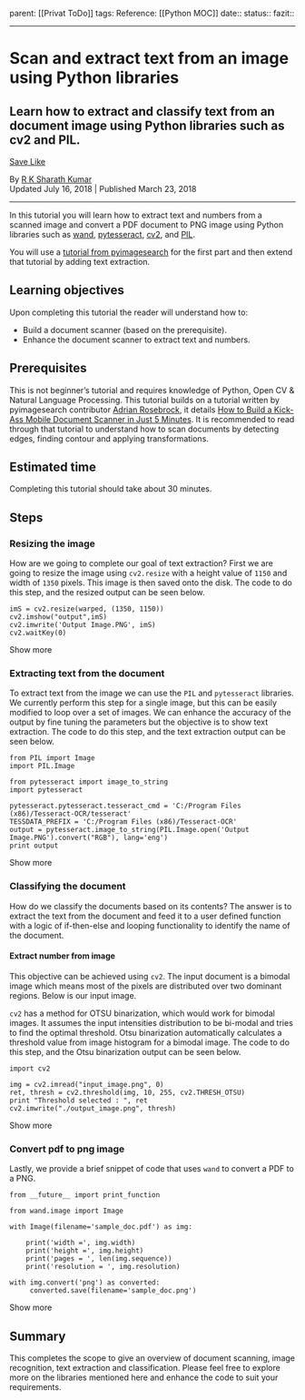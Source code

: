 
parent: [[Privat ToDo]]
tags:
Reference: [[Python MOC]]
date::
status::
fazit::

---


# Scan and extract text from an image using Python libraries

## Learn how to extract and classify text from an document image using Python libraries such as cv2 and PIL.

[ Save](https://developer.ibm.com/sso/login?d=https%3A%2F%2Fdeveloper.ibm.com%2Ftutorials%2Fdocument-scanner%2F&lang=us_EN)[ Like](https://developer.ibm.com/sso/login?d=https%3A%2F%2Fdeveloper.ibm.com%2Ftutorials%2Fdocument-scanner%2F&lang=us_EN)

By [R K Sharath Kumar](https://developer.ibm.com/profiles/sharrkum)  
Updated July 16, 2018 | Published March 23, 2018

* * *

In this tutorial you will learn how to extract text and numbers from a scanned image and convert a PDF document to PNG image using Python libraries such as [wand](https://pypi.org/project/Wand/), [pytesseract](https://pypi.org/project/pytesseract/), [cv2](https://pypi.org/project/opencv-python/), and [PIL](https://pypi.org/project/PIL/).

You will use a [tutorial from pyimagesearch](https://www.pyimagesearch.com/2014/09/01/build-kick-ass-mobile-document-scanner-just-5-minutes) for the first part and then extend that tutorial by adding text extraction.

## Learning objectives

Upon completing this tutorial the reader will understand how to:

*   Build a document scanner (based on the prerequisite).
*   Enhance the document scanner to extract text and numbers.

## Prerequisites

This is not beginner’s tutorial and requires knowledge of Python, Open CV & Natural Language Processing. This tutorial builds on a tutorial written by pyimagesearch contributor [Adrian Rosebrock](https://www.pyimagesearch.com/author/adrian/), it details [How to Build a Kick-Ass Mobile Document Scanner in Just 5 Minutes](https://www.pyimagesearch.com/2014/09/01/build-kick-ass-mobile-document-scanner-just-5-minutes/). It is recommended to read through that tutorial to understand how to scan documents by detecting edges, finding contour and applying transformations.

## Estimated time

Completing this tutorial should take about 30 minutes.

## Steps

### Resizing the image

How are we going to complete our goal of text extraction? First we are going to resize the image using `cv2.resize` with a height value of `1150` and width of `1350` pixels. This image is then saved onto the disk. The code to do this step, and the resized output can be seen below.

    imS = cv2.resize(warped, (1350, 1150))
    cv2.imshow("output",imS)
    cv2.imwrite('Output Image.PNG', imS)
    cv2.waitKey(0)

Show more

### Extracting text from the document

To extract text from the image we can use the `PIL` and `pytesseract` libraries. We currently perform this step for a single image, but this can be easily modified to loop over a set of images. We can enhance the accuracy of the output by fine tuning the parameters but the objective is to show text extraction. The code to do this step, and the text extraction output can be seen below.

    from PIL import Image
    import PIL.Image

    from pytesseract import image_to_string
    import pytesseract

    pytesseract.pytesseract.tesseract_cmd = 'C:/Program Files (x86)/Tesseract-OCR/tesseract'
    TESSDATA_PREFIX = 'C:/Program Files (x86)/Tesseract-OCR'
    output = pytesseract.image_to_string(PIL.Image.open('Output Image.PNG').convert("RGB"), lang='eng')
    print output

Show more

### Classifying the document

How do we classify the documents based on its contents? The answer is to extract the text from the document and feed it to a user defined function with a logic of if-then-else and looping functionality to identify the name of the document.

#### Extract number from image

This objective can be achieved using `cv2`. The input document is a bimodal image which means most of the pixels are distributed over two dominant regions. Below is our input image.

`cv2` has a method for OTSU binarization, which would work for bimodal images. It assumes the input intensities distribution to be bi-modal and tries to find the optimal threshold. Otsu binarization automatically calculates a threshold value from image histogram for a bimodal image. The code to do this step, and the Otsu binarization output can be seen below.

    import cv2

    img = cv2.imread("input_image.png", 0)
    ret, thresh = cv2.threshold(img, 10, 255, cv2.THRESH_OTSU)
    print "Threshold selected : ", ret
    cv2.imwrite("./output_image.png", thresh)

Show more

### Convert pdf to png image

Lastly, we provide a brief snippet of code that uses `wand` to convert a PDF to a PNG.

    from __future__ import print_function

    from wand.image import Image

    with Image(filename='sample_doc.pdf') as img:

        print('width =', img.width)
        print('height =', img.height)
        print('pages = ', len(img.sequence))
        print('resolution = ', img.resolution)

    with img.convert('png') as converted:
         converted.save(filename='sample_doc.png')

Show more

## Summary

This completes the scope to give an overview of document scanning, image recognition, text extraction and classification. Please feel free to explore more on the libraries mentioned here and enhance the code to suit your requirements.